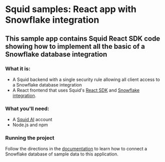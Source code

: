 # Squid samples: React app with Snowflake integration

## This sample app contains Squid React SDK code showing how to implement all the basic of a Snowflake database integration

### What it is:
* A Squid backend with a single security rule allowing all client access to a Snowflake database integration
* A React frontend that uses Squid's [React SDK](https://docs.squid.cloud/docs/development-tools/react-sdk/) and [Snowflake integration](https://docs.squid.cloud/docs/integrations/database/snowflake).

### What you'll need:
* A [Squid AI](https://console.squid.cloud) account
* Node.js and npm

### Running the project

Follow the directions in the [documentation](https://docs.squidcloud.ai/docs/tutorials/snowflake) to learn how to connect a Snowflake database of sample data to this application.
